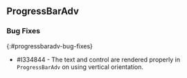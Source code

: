 ## ProgressBarAdv

### Bug Fixes
{:#progressbaradv-bug-fixes}

* \#I334844 - The text and control are rendered properly in `ProgressBarAdv` on using vertical orientation.